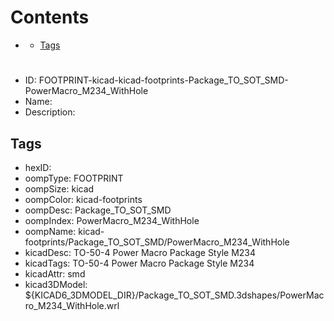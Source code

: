 



Contents
========

* [](#)
	* [Tags](#tags)

# 

- ID: FOOTPRINT-kicad-kicad-footprints-Package_TO_SOT_SMD-PowerMacro_M234_WithHole
- Name: 
- Description: 

## Tags

- hexID: 
- oompType: FOOTPRINT
- oompSize: kicad
- oompColor: kicad-footprints
- oompDesc: Package_TO_SOT_SMD
- oompIndex: PowerMacro_M234_WithHole
- oompName: kicad-footprints/Package_TO_SOT_SMD/PowerMacro_M234_WithHole
- kicadDesc: TO-50-4 Power Macro Package Style M234
- kicadTags: TO-50-4 Power Macro Package Style M234
- kicadAttr: smd
- kicad3DModel: ${KICAD6_3DMODEL_DIR}/Package_TO_SOT_SMD.3dshapes/PowerMacro_M234_WithHole.wrl
